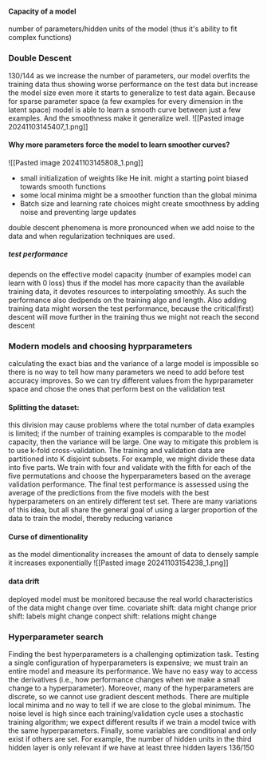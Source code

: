 #### Capacity of a model
number of parameters/hidden units of the model (thus it's ability to fit complex functions) 
### Double Descent
130/144
as we increase the number of parameters, our model overfits the training data thus showing worse performance on the test data
but increase the model size even more it starts to generalize to test data again. Because for sparse parameter space (a few examples for every dimension in the latent space) model is able to learn a smooth curve between just a few examples. And the smoothness make it generalize well.
![[Pasted image 20241103145407_1.png]]

#### Why more parameters force the model to learn smoother curves?
![[Pasted image 20241103145808_1.png]]
- small initialization of weights like He init. might a starting point biased towards smooth functions
- some local minima might be a smoother function than the global minima
- Batch size and learning rate choices might create smoothness by adding noise and preventing large updates


double descent phenomena is more pronounced when we add noise to the data and when regularization techniques are used.

##### test performance
depends on the effective model capacity (number of examples model can learn with 0 loss) thus if the model has more capacity than the available training data, it devotes resources to interpolating smoothly. As such the performance also dedpends on the training algo and length. 
Also adding training data might worsen the test performance, because the critical(first) descent will move further in the training thus we might not reach the second descent




### Modern models and choosing hyprparameters 
calculating the exact bias and the variance of a large model is impossible so there is no way to tell how many parameters we need to add before test accuracy improves.
So we can try different values from the hyprparameter space and chose the ones that perform best on the validation test

#### Splitting the dataset: 
this division may cause problems where the
total number of data examples is limited; if the number of training examples is comparable to
the model capacity, then the variance will be large.
One way to mitigate this problem is to use k-fold cross-validation. The training and validation
data are partitioned into K disjoint subsets. For example, we might divide these data into
five parts. We train with four and validate with the fifth for each of the five permutations
and choose the hyperparameters based on the average validation performance. The final test
performance is assessed using the average of the predictions from the five models with the best
hyperparameters on an entirely different test set. There are many variations of this idea, but
all share the general goal of using a larger proportion of the data to train the model, thereby
reducing variance


#### Curse of dimentionality
as the model dimentionality increases the amount of data to densely sample it increases exponentially 
![[Pasted image 20241103154238_1.png]]

#### data drift
deployed model must be monitored because the real world characteristics of the data might change over time.
covariate shift: data might change
prior shift: labels might change
conpect shift: relations might change



### Hyperparameter search
Finding the best hyperparameters is a challenging optimization
task. Testing a single configuration of hyperparameters is expensive; we must train an entire
model and measure its performance. We have no easy way to access the derivatives (i.e., how performance changes when we make a small change to a hyperparameter). Moreover, many of the hyperparameters are discrete, so we cannot use gradient descent methods. There are multiple local minima and no way to tell if we are close to the global minimum. The noise level is high since each training/validation cycle uses a stochastic training algorithm; we expect different results if we train a model twice with the same hyperparameters. Finally, some variables are conditional and only exist if others are set. For example, the number of hidden units in the third hidden layer is only relevant if we have at least three hidden layers
136/150